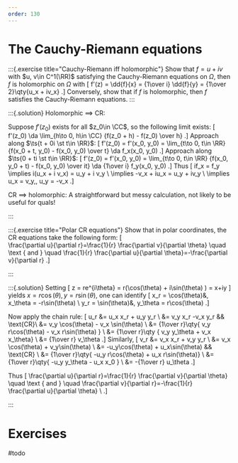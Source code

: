 ```yaml
---
order: 130
---
```


# The Cauchy-Riemann equations

:::{.exercise title="Cauchy-Riemann iff holomorphic"}
Show that $f = u+iv$ with $u, v\in C^1(\RR)$ satisfying the Cauchy-Riemann equations on $\Omega$, then $f$ is holomorphic on $\Omega$ with
\[
f'(z) = \dd{f}{x} = {1\over i} \dd{f}{y} = {1\over 2}\qty{u_x + iv_x}
.\]
Conversely, show that if $f$ is holomorphic, then $f$ satisfies the Cauchy-Riemann equations.
:::

:::{.solution}
Holomorphic $\implies$ CR:

Suppose $f'(z_0)$ exists for all $z_0\in \CC$, so the following limit exists:
\[
f'(z_0) \da \lim_{h\to 0, h\in \CC} {f(z_0 + h) - f(z_0) \over h}
.\]
Approach along $\ts{t + 0i \st t\in \RR}$:
\[
f'(z_0) = f'(x_0, y_0) = \lim_{t\to 0, t\in \RR} {f(x_0 + t, y_0) - f(x_0, y_0) \over t} \da f_x(x_0, y_0)
.\]
Approach along $\ts{0 + ti \st t\in \RR}$:
\[
f'(z_0) = f'(x_0, y_0) = \lim_{t\to 0, t\in \RR} {f(x_0, y_0 + t) - f(x_0, y_0) \over it} \da {1\over i} f_y(x_0, y_0)
.\]
Thus
\[
if_x = f_y \implies i(u_x + i v_x) = u_y + i v_y \\ 
\implies -v_x + iu_x = u_y + iv_y \\ 
\implies u_x = v_y,\, u_y = -v_x
.\]


CR $\implies$ holomorphic:
A straightforward but messy calculation, not likely to be useful for quals!

:::

:::{.exercise title="Polar CR equations"}
Show that in polar coordinates, the CR equations take the following form:
\[  
\frac{\partial u}{\partial r}=\frac{1}{r} \frac{\partial v}{\partial \theta} \quad \text { and } \quad \frac{1}{r} \frac{\partial u}{\partial \theta}=-\frac{\partial v}{\partial r}
.\]

:::

:::{.solution}
Setting 
\[
z = re^{i\theta} = r(\cos(\theta) + i\sin(\theta) ) = x+iy
\]
yields $x=r\cos(\theta), y=r\sin(\theta)$, one can identify
\[
x_r = \cos(\theta)&, x_\theta = -r\sin(\theta) \\
y_r = \sin(\theta)&, y_\theta = r\cos(\theta)
.\]

Now apply the chain rule:
\[
u_r 
&= u_x x_r + u_y y_r \\
&= v_y x_r -v_x y_r && \text{CR}\\
&= v_y \cos(\theta) - v_x \sin(\theta) \\
&= {1\over r}\qty{ v_y r\cos(\theta) - v_x r\sin(\theta) } \\
&= {1\over r}\qty { v_y y_\theta + v_x x_\theta} \\
&= {1\over r} v_\theta
.\]
Similarly,
\[
v_r
&= v_x x_r + v_y y_r \\
&= v_x \cos(\theta) + v_y\sin(\theta) \\
&= -u_y\cos(\theta) + u_x\sin(\theta) && \text{CR} \\
&= {1\over r}\qty{ -u_y r\cos(\theta) + u_x r\sin(\theta)} \\
&= {1\over r}\qty{ -u_y y_\theta - u_x x_0 } \\
&= -{1\over r} u_\theta
.\]

Thus
\[
\frac{\partial u}{\partial r}=\frac{1}{r} \frac{\partial v}{\partial \theta} \quad \text { and } \quad \frac{\partial v}{\partial r}=-\frac{1}{r} \frac{\partial u}{\partial \theta} \\
.\]

:::

# Exercises

#todo